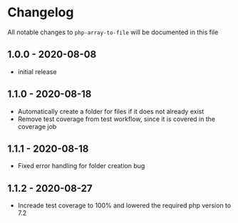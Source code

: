 # Changelog

All notable changes to `php-array-to-file` will be documented in this file

## 1.0.0 - 2020-08-08

- initial release

## 1.1.0 - 2020-08-18

- Automatically create a folder for files if it does not already exist
- Remove test coverage from test workflow, since it is covered in the coverage job

## 1.1.1 - 2020-08-18

- Fixed error handling for folder creation bug

## 1.1.2 - 2020-08-27

- Increade test coverage to 100% and lowered the required php version to 7.2